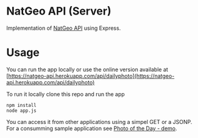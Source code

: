 # NatGeo API (Server)
Implementation of [NatGeo API](https://github.com/MOctavio/Nat-Geo-Photo-of-the-Day-API) using Express.

# Usage
You can run the app locally or use the online version available at [https://natgeo-api.herokuapp.com/api/dailyphoto](https://natgeo-api.herokuapp.com/api/dailyphoto)

To run it locally clone this repo and run the app

```
npm install
node app.js
```

You can access it from other applications using a simpel GET or a JSONP. For a consumming sample application see [Photo of the Day - demo](https://github.com/MOctavio/photo-of-the-day-demo).
